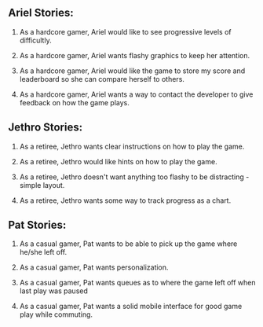 ## Ariel Stories:

1. As a hardcore gamer, Ariel would like to see progressive levels of difficultly.

2. As a hardcore gamer, Ariel wants flashy graphics to keep her attention.

3. As a hardcore gamer, Ariel would like the game to store my score and leaderboard so she can compare herself to others.

4. As a hardcore gamer, Ariel wants a way to contact the developer to give feedback on how the game plays.

## Jethro Stories:

1. As a retiree, Jethro wants clear instructions on how to play the game.

2. As a retiree, Jethro would like hints on how to play the game.

3. As a retiree, Jethro doesn't want anything too flashy to be distracting - simple layout.

4. As a retiree, Jethro wants some way to track progress as a chart.

## Pat Stories:

1. As a casual gamer, Pat wants to be able to pick up the game where he/she left off.

2. As a casual gamer, Pat wants personalization.

3. As a casual gamer, Pat wants queues as to where the game left off when last play was paused

4. As a casual gamer, Pat wants a solid mobile interface for good game play while commuting. 
